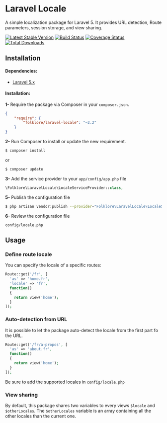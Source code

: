 # Laravel Locale

A simple localization package for Laravel 5. It provides URL detection, Route parameters, session storage, and view sharing.

[![Latest Stable Version](https://poser.pugx.org/folklore/laravel-locale/v/stable.svg)](https://packagist.org/packages/folklore/laravel-locale)
[![Build Status](https://travis-ci.org/Folkloreatelier/laravel-locale.png?branch=master)](https://travis-ci.org/Folkloreatelier/laravel-locale)
[![Coverage Status](https://coveralls.io/repos/github/Folkloreatelier/laravel-locale/badge.svg?branch=master)](https://coveralls.io/github/Folkloreatelier/laravel-locale?branch=master)
[![Total Downloads](https://poser.pugx.org/folklore/laravel-locale/downloads.svg)](https://packagist.org/packages/folklore/laravel-locale)

## Installation

#### Dependencies:

* [Laravel 5.x](https://github.com/laravel/laravel)


#### Installation:

**1-** Require the package via Composer in your `composer.json`.
```json
{
	"require": {
		"folklore/laravel-locale": "~2.2"
	}
}
```

**2-** Run Composer to install or update the new requirement.

```bash
$ composer install
```

or

```bash
$ composer update
```

**3-** Add the service provider to your `app/config/app.php` file
```php
\Folklore\LaravelLocale\LocaleServiceProvider::class,
```

**5-** Publish the configuration file

```bash
$ php artisan vendor:publish --provider="Folklore\LaravelLocale\LocaleServiceProvider"
```

**6-** Review the configuration file

```
config/locale.php
```

## Usage

### Define route locale
You can specify the locale of a specific routes:
```php
Route::get('/fr', [
  'as' => 'home.fr',
  'locale' => 'fr',
  function()
  {
    return view('home');
  }
]);
```

### Auto-detection from URL
It is possible to let the package auto-detect the locale from the first part fo the URL.

```php
Route::get('/fr/a-propos', [
  'as' => 'about.fr',
  function()
  {
    return view('home');
  }
]);
```

Be sure to add the supported locales in `config/locale.php`

### View sharing
By default, this package shares two variables to every views `$locale` and `$otherLocales`. The `$otherLocales` variable is an array containing all the other locales than the current one.
